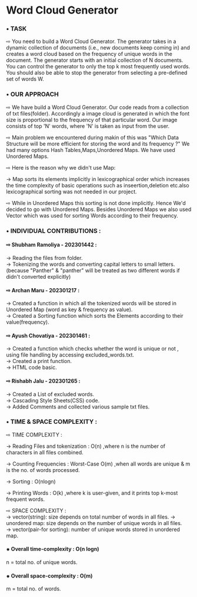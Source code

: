 
# Word Cloud Generator

### • TASK 

⇨ You need to build a Word Cloud Generator. The generator takes in a dynamic
collection of documents (i.e., new documents keep coming in) and creates a
word cloud based on the frequency of unique words in the document. The
generator starts with an initial collection of N documents. You can control the
generator to only the top k most frequently used words. You should also be able
to stop the generator from selecting a pre-defined set of words W.

### • OUR APPROACH
⇨ We have build a Word Cloud Generator. Our code reads from a collection of txt files(folder).
Accordingly a image cloud is generated in which the font size is proportional to the frequency of that particular word. Our image consists of top 'N' words, where 'N' is taken as input from the user.

⇨ Main problem we encountered during makin of this was "Which Data Structure will be more efficient for storing the word and its frequency ?" We had many options Hash Tables,Maps,Unordered Maps. We have used Unordered Maps. 

⇨ Here is the reason why we didn't use Map:

→ Map sorts its elements implicitly in lexicographical order which increases the time complexity of basic operations such as inseertion,deletion etc.also lexicographical sorting was not needed in our project.

⇨ While in Unordered Maps this sorting is not done implicitly. Hence We'd decided to go with Unordered Maps. Besides Unordered Maps we also used Vector which was used for sorting Words according to their frequency. 

### • INDIVIDUAL CONTRIBUTIONS :

#### ⇨ Shubham Ramoliya - 202301442 :   
→ Reading the files from folder.  
→ Tokenizing the words and converting capital     letters to small letters. (because "Panther" & "panther" will be treated as two different words if didn't converted explicitly)  

#### ⇨ Archan Maru - 202301217 :  
→ Created a function in which all the tokenized words will be stored in Unordered Map (word as key & frequency as value).  
→ Created a Sorting function which sorts the Elements according to their value(frequency).

#### ⇨ Ayush Chovatiya - 202301461 :      
→ Created a function which checks whether the word is unique or not , using file handling by accessing excluded_words.txt.  
→ Created a print function.  
→ HTML code basic.

#### ⇨ Rishabh Jalu - 202301265 :  
→ Created a List of excluded words.  
→ Cascading Style Sheets(CSS) code.  
→ Added Comments and collected various sample txt files.  

### • TIME & SPACE COMPLEXITY :  
⇨  TIME COMPLEXITY :  

→ Reading Files and tokenization : O(n) ,where n is the number of characters in all files combined.  

→ Counting Frequencies :  Worst-Case O(m) ,when all words are unique & m is the no. of words processed.  

→ Sorting : O(nlogn)  

→ Printing Words : O(k) ,where k is user-given, and it prints top k-most frequent words.  

⇨ SPACE COMPLEXITY :  
→ vector(string): size depends on total number of words in all files.
→ unordered map: size depends on the number of unique words in all files.  
→ vector(pair-for sorting): number of unique words stored in unordered map.

#### ⁕ Overall time-complexity : O(n logn) 
n = total no. of unique words.   
#### ⁕ Overall space-complexity : O(m)  
m = total no. of words.

 
    
